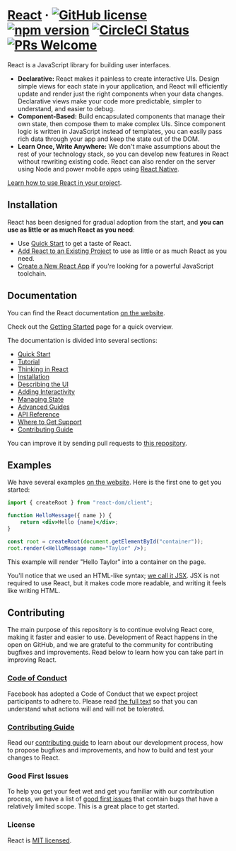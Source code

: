 # [React](https://react.dev/) &middot; [![GitHub license](https://img.shields.io/badge/license-MIT-blue.svg)](https://github.com/facebook/react/blob/main/LICENSE) [![npm version](https://img.shields.io/npm/v/react.svg?style=flat)](https://www.npmjs.com/package/react) [![CircleCI Status](https://circleci.com/gh/facebook/react.svg?style=shield)](https://circleci.com/gh/facebook/react) [![PRs Welcome](https://img.shields.io/badge/PRs-welcome-brightgreen.svg)](https://legacy.reactjs.org/docs/how-to-contribute.html#your-first-pull-request)

React is a JavaScript library for building user interfaces.

-  **Declarative:** React makes it painless to create interactive UIs. Design simple views for each state in your application, and React will efficiently update and render just the right components when your data changes. Declarative views make your code more predictable, simpler to understand, and easier to debug.
-  **Component-Based:** Build encapsulated components that manage their own state, then compose them to make complex UIs. Since component logic is written in JavaScript instead of templates, you can easily pass rich data through your app and keep the state out of the DOM.
-  **Learn Once, Write Anywhere:** We don't make assumptions about the rest of your technology stack, so you can develop new features in React without rewriting existing code. React can also render on the server using Node and power mobile apps using [React Native](https://reactnative.dev/).

[Learn how to use React in your project](https://react.dev/learn).

## Installation

React has been designed for gradual adoption from the start, and **you can use as little or as much React as you need**:

-  Use [Quick Start](https://react.dev/learn) to get a taste of React.
-  [Add React to an Existing Project](https://react.dev/learn/add-react-to-an-existing-project) to use as little or as much React as you need.
-  [Create a New React App](https://react.dev/learn/start-a-new-react-project) if you're looking for a powerful JavaScript toolchain.

## Documentation

You can find the React documentation [on the website](https://react.dev/).

Check out the [Getting Started](https://react.dev/learn) page for a quick overview.

The documentation is divided into several sections:

-  [Quick Start](https://react.dev/learn)
-  [Tutorial](https://react.dev/learn/tutorial-tic-tac-toe)
-  [Thinking in React](https://react.dev/learn/thinking-in-react)
-  [Installation](https://react.dev/learn/installation)
-  [Describing the UI](https://react.dev/learn/describing-the-ui)
-  [Adding Interactivity](https://react.dev/learn/adding-interactivity)
-  [Managing State](https://react.dev/learn/managing-state)
-  [Advanced Guides](https://react.dev/learn/escape-hatches)
-  [API Reference](https://react.dev/reference/react)
-  [Where to Get Support](https://react.dev/community)
-  [Contributing Guide](https://legacy.reactjs.org/docs/how-to-contribute.html)

You can improve it by sending pull requests to [this repository](https://github.com/reactjs/reactjs.org).

## Examples

We have several examples [on the website](https://react.dev/). Here is the first one to get you started:

```jsx
import { createRoot } from "react-dom/client";

function HelloMessage({ name }) {
	return <div>Hello {name}</div>;
}

const root = createRoot(document.getElementById("container"));
root.render(<HelloMessage name="Taylor" />);
```

This example will render "Hello Taylor" into a container on the page.

You'll notice that we used an HTML-like syntax; [we call it JSX](https://react.dev/learn#writing-markup-with-jsx). JSX is not required to use React, but it makes code more readable, and writing it feels like writing HTML.

## Contributing

The main purpose of this repository is to continue evolving React core, making it faster and easier to use. Development of React happens in the open on GitHub, and we are grateful to the community for contributing bugfixes and improvements. Read below to learn how you can take part in improving React.

### [Code of Conduct](https://code.fb.com/codeofconduct)

Facebook has adopted a Code of Conduct that we expect project participants to adhere to. Please read [the full text](https://code.fb.com/codeofconduct) so that you can understand what actions will and will not be tolerated.

### [Contributing Guide](https://legacy.reactjs.org/docs/how-to-contribute.html)

Read our [contributing guide](https://legacy.reactjs.org/docs/how-to-contribute.html) to learn about our development process, how to propose bugfixes and improvements, and how to build and test your changes to React.

### Good First Issues

To help you get your feet wet and get you familiar with our contribution process, we have a list of [good first issues](https://github.com/facebook/react/labels/good%20first%20issue) that contain bugs that have a relatively limited scope. This is a great place to get started.

### License

React is [MIT licensed](./LICENSE).
